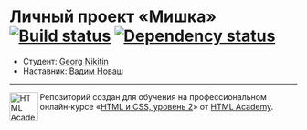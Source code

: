 # Личный проект «Мишка» [![Build status][travis-image]][travis-url] [![Dependency status][dependency-image]][dependency-url]

* Студент: [Georg Nikitin](https://up.htmlacademy.ru/htmlcss/26/user/1118677)
* Наставник: [Вадим Новаш](https://up.htmlacademy.ru/adaptive/18/user/8589)

---

<a href="https://htmlacademy.ru/intensive/adaptive"><img align="left" width="50" height="50" alt="HTML Academy" src="https://up.htmlacademy.ru/static/img/intensive/adaptive/logo-for-github-2.png"></a>

Репозиторий создан для обучения на профессиональном онлайн‑курсе «[HTML и CSS, уровень 2](https://htmlacademy.ru/intensive/adaptive)» от [HTML Academy](https://htmlacademy.ru).

[travis-image]: https://travis-ci.com/htmlacademy-adaptive/1118677-mishka-18.svg?branch=master
[travis-url]: https://travis-ci.com/htmlacademy-adaptive/1118677-mishka-18
[dependency-image]: https://david-dm.org/htmlacademy-adaptive/1118677-mishka-18/dev-status.svg?style=flat-square
[dependency-url]: https://david-dm.org/htmlacademy-adaptive/1118677-mishka-18?type=dev
